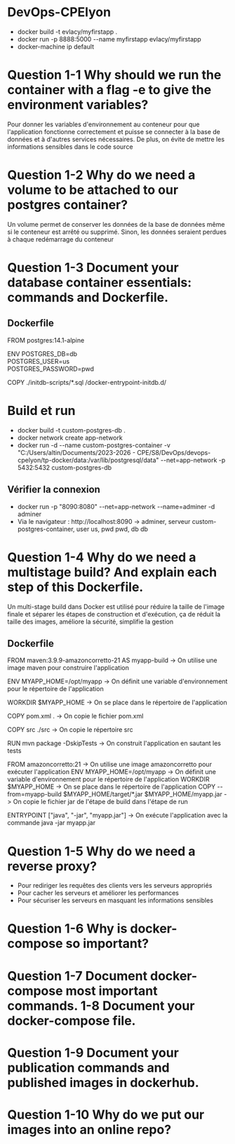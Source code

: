 # DevOps-CPElyon

- docker build -t evlacy/myfirstapp .
- docker run -p 8888:5000 --name myfirstapp evlacy/myfirstapp
- docker-machine ip default

# Question 1-1 Why should we run the container with a flag -e to give the environment variables?
Pour donner les variables d'environnement au conteneur pour que l'application fonctionne correctement et puisse se connecter à la base de données et à d'autres services nécessaires. De plus, on évite de mettre les informations sensibles dans le code source

# Question 1-2 Why do we need a volume to be attached to our postgres container?
Un volume permet de conserver les données de la base de données même si le conteneur est arrêté ou supprimé. Sinon, les données seraient perdues à chaque redémarrage du conteneur 

# Question 1-3 Document your database container essentials: commands and Dockerfile.

## Dockerfile

FROM postgres:14.1-alpine

ENV POSTGRES_DB=db \
   POSTGRES_USER=us \
   POSTGRES_PASSWORD=pwd

COPY ./initdb-scripts/*.sql /docker-entrypoint-initdb.d/

# Build et run

- docker build -t custom-postgres-db .
- docker network create app-network
- docker run -d --name custom-postgres-container -v "C:/Users/altin/Documents/2023-2026 - CPE/S8/DevOps/devops-cpelyon/tp-docker/data:/var/lib/postgresql/data" --net=app-network -p 5432:5432 custom-postgres-db

## Vérifier la connexion 

- docker run -p "8090:8080" --net=app-network --name=adminer -d adminer 
- Via le navigateur : http://localhost:8090 -> adminer, serveur custom-postgres-container, user us, pwd pwd, db db

# Question 1-4 Why do we need a multistage build? And explain each step of this Dockerfile.

Un multi-stage build dans Docker est utilisé pour réduire la taille de l'image finale et séparer les étapes de construction et d'exécution, ça de réduit la taille des images, améliore la sécurité, simplifie la gestion 

## Dockerfile

FROM maven:3.9.9-amazoncorretto-21 AS myapp-build 
-> On utilise une image maven pour construire l'application

ENV MYAPP_HOME=/opt/myapp 
-> On définit une variable d'environnement pour le répertoire de l'application

WORKDIR $MYAPP_HOME 
-> On se place dans le répertoire de l'application

COPY pom.xml . 
-> On copie le fichier pom.xml

COPY src ./src 
-> On copie le répertoire src

RUN mvn package -DskipTests 
-> On construit l'application en sautant les tests

FROM amazoncorretto:21 -> On utilise une image amazoncorretto pour exécuter l'application
ENV MYAPP_HOME=/opt/myapp  -> On définit une variable d'environnement pour le répertoire de l'application
WORKDIR $MYAPP_HOME -> On se place dans le répertoire de l'application
COPY --from=myapp-build $MYAPP_HOME/target/*.jar $MYAPP_HOME/myapp.jar -> On copie le fichier jar de l'étape de build dans l'étape de run

ENTRYPOINT ["java", "-jar", "myapp.jar"] -> On exécute l'application avec la commande java -jar myapp.jar

# Question 1-5 Why do we need a reverse proxy?

- Pour rediriger les requêtes des clients vers les serveurs appropriés
- Pour cacher les serveurs et améliorer les performances
- Pour sécuriser les serveurs en masquant les informations sensibles

# Question 1-6 Why is docker-compose so important?
# Question 1-7 Document docker-compose most important commands. 1-8 Document your docker-compose file.
# Question 1-9 Document your publication commands and published images in dockerhub.
# Question 1-10 Why do we put our images into an online repo?